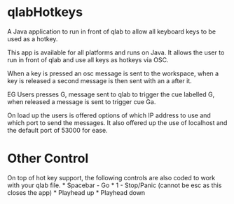 # qlabHotkeys
A Java application to run in front of qlab to allow all keyboard keys to be used as a hotkey.

This app is available for all platforms and runs on Java. It allows the user to run in front of qlab and use all keys as hotkeys via OSC.

When a key is pressed an osc message is sent to the workspace, when a key is released a second message is then sent with an a after it.

EG
Users presses G, message sent to qlab to trigger the cue labelled G, when released a message is sent to trigger cue Ga.

On load up the users is offered options of which IP address to use and which port to send the messages. It also offered up the use of localhost and the default port of 53000 for ease. 

# Other Control
On top of hot key support, the following controls are also coded to work with your qlab file.
    * Spacebar - Go
    * 1 - Stop/Panic (cannot be esc as this closes the app)
    * Playhead up
    * Playhead down
